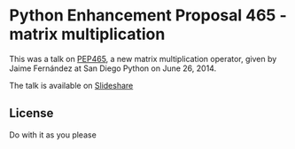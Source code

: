 Python Enhancement Proposal 465 - matrix multiplication
=======================================================

This was a talk on [PEP465][pep465], a new matrix multiplication operator,
given by Jaime Fernández at San Diego Python on June 26, 2014.

[pep465]: http://legacy.python.org/dev/peps/pep-0465/

The talk is available on [Slideshare][slideshare]

[slideshare]: http://www.slideshare.net/pythonsd/pep-465-matrix-multiplication-in-python


## License

Do with it as you please
